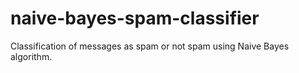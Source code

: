 # naive-bayes-spam-classifier
Classification of messages as spam or not spam using Naive Bayes algorithm.
